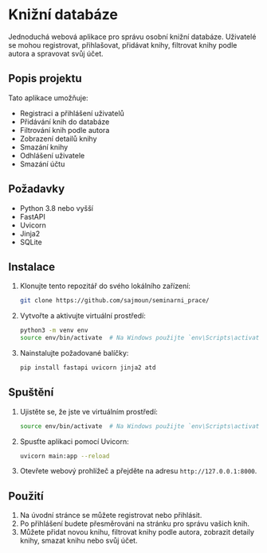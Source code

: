 # Knižní databáze

Jednoduchá webová aplikace pro správu osobní knižní databáze. Uživatelé se mohou registrovat, přihlašovat, přidávat knihy, filtrovat knihy podle autora a spravovat svůj účet.

## Popis projektu

Tato aplikace umožňuje:
- Registraci a přihlášení uživatelů
- Přidávání knih do databáze
- Filtrování knih podle autora
- Zobrazení detailů knihy
- Smazání knihy
- Odhlášení uživatele
- Smazání účtu

## Požadavky

- Python 3.8 nebo vyšší
- FastAPI
- Uvicorn
- Jinja2
- SQLite

## Instalace

1. Klonujte tento repozitář do svého lokálního zařízení:
    ```bash
    git clone https://github.com/sajmoun/seminarni_prace/
    ```

2. Vytvořte a aktivujte virtuální prostředí:
    ```bash
    python3 -m venv env
    source env/bin/activate  # Na Windows použijte `env\Scripts\activate`
    ```

3. Nainstalujte požadované balíčky:
    ```bash
    pip install fastapi uvicorn jinja2 atd
    ```

## Spuštění

1. Ujistěte se, že jste ve virtuálním prostředí:
    ```bash
    source env/bin/activate  # Na Windows použijte `env\Scripts\activate`
    ```

2. Spusťte aplikaci pomocí Uvicorn:
    ```bash
    uvicorn main:app --reload
    ```

3. Otevřete webový prohlížeč a přejděte na adresu `http://127.0.0.1:8000`.

## Použití

1. Na úvodní stránce se můžete registrovat nebo přihlásit.
2. Po přihlášení budete přesměrováni na stránku pro správu vašich knih.
3. Můžete přidat novou knihu, filtrovat knihy podle autora, zobrazit detaily knihy, smazat knihu nebo svůj účet.


